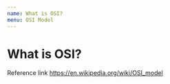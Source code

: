 ```yaml
---
name: What is OSI?
menu: OSI Model
---
```


# What is OSI?

Reference link https://en.wikipedia.org/wiki/OSI_model
